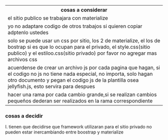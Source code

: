
<table borde="10px">
  <tr>
    <th>
      cosas a considerar 
    </th>
  </tr>
  <tr>
    <td>
      el sitio publico se trabajara con materialize
    </td>
  </tr>
  <tr>
    <td>
      yo no adaptare codigo de otros trabajos si quieren copiar adptenlo ustedes
    </td>
  </tr>
  <tr>
    <td>
      solo se puede usar un css por sitio, los 2 de materialize, el los de bostrap si es que lo ocupan para el privado, el style.css(sitio publico) y el estiloo.css(sitio privado) por favor no agregar mas archivos css
    </td>
  </tr>
  <tr>
    <td>
      acuerdense de crear un archivo js por cada pagina que hagan, si el codigo no js no tiene nada especial, no importa, solo hagan otro documento y pegan el codigo js de la plantilla osea jellyfish.js, esto servira para despues
    </td>
  </tr>
  <tr>
    <td>
      hacer una rama por cada cambio grande,si se realizan cambios pequeños dederan ser realizados en la rama correspondiente
    </td>
  </tr>
  </table>
  <h3>cosas a decidir</h3>
   <li type=I>tienen que decidirse que framework utilizaran para el sitio privado no pueden estar inercambiando entre boostrap y materialize</li>

